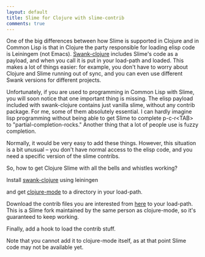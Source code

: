 ```yaml
---
layout: default
title: Slime for Clojure with slime-contrib
comments: true
---
```


One of the big differences between how Slime is supported in Clojure and in Common Lisp is that in Clojure the party responsible for loading elisp code is Leiningem (not Emacs). [Swank-clojure](https://github.com/technomancy/swank-clojure) includes Slime's code as a payload, and when you call it is put in your load-path and loaded. This makes a lot of things easier: for example, you don't have to worry about Clojure and Slime running out of sync, and you can even use different Swank versions for different projects.

Unfortunately, if you are used to programming in Common Lisp with Slime, you will soon notice that one important thing is missing. The elisp payload included with swank-clojure contains just vanilla slime, without any contrib package. For me, some of them absolutely essential. I can hardly imagine lisp programming without being able to get Slime to complete p-c-r&#060;TAB&#062; to "partial-completion-rocks." Another thing that a lot of people use is fuzzy completion.

Normally, it would be very easy to add these things. However, this situation is a bit unusual – you don't have normal access to the elisp code, and you need a specific version of the slime contribs.

So, how to get Clojure Slime with all the bells and whistles working?

Install [swank-clojure](https://github.com/technomancy/swank-clojure) using leiningen

<script src="https://gist.github.com/1998042.js"> </script>

and get [clojure-mode](https://github.com/technomancy/clojure-mode) to a directory in your load-path.

<script src="https://gist.github.com/1998186.js"> </script>

Download the contrib files you are interested from [here](https://github.com/technomancy/slime/tree/master/contrib) to your load-path. This is a Slime fork maintained by the same person as clojure-mode, so it's guaranteed to keep working.

<script src="https://gist.github.com/1998059.js"> </script>

Finally, add a hook to load the contrib stuff.

<script src="https://gist.github.com/1998069.js"> </script>

Note that you cannot add it to clojure-mode itself, as at that point Slime code may not be available yet.
